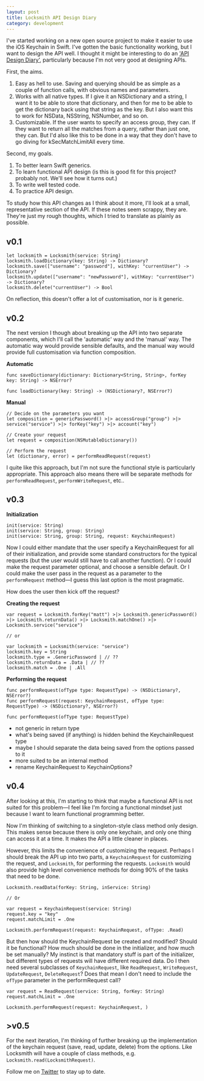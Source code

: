 ```yaml
---
layout: post
title: Locksmith API Design Diary
category: development
---
```


I've started working on a new open source project to make it easier to use the iOS Keychain in Swift. I've gotten the basic functionality working, but I want to design the API well. I thought it might be interesting to do an ['API Design Diary'][sync], particularly because I'm not very good at designing APIs.

First, the aims.

1. Easy as hell to use. Saving and querying should be as simple as a couple of function calls, with obvious names and parameters.
2. Works with all native types. If I give it an NSDictionary and a string, I want it to be able to store that dictionary, and then for me to be able to get the dictionary back using that string as the key. But I also want this to work for NSData, NSString, NSNumber, and so on.
3. Customizable. If the user wants to specify an access group, they can. If they want to return all the matches from a query, rather than just one, they can. But I'd also like this to be done in a way that they don't have to go diving for kSecMatchLimitAll every time.

Second, my goals.

1. To better learn Swift generics.
2. To learn functional API design (is this is good fit for this project? probably not. We'll see how it turns out.)
3. To write well tested code.
4. To practice API design.

To study how this API changes as I think about it more, I'll look at a small, representative section of the API. If these notes seem scrappy, they are. They're just my rough thoughts, which I tried to translate as plainly as possible.

## v0.1

```
let locksmith = Locksmith(service: String)
locksmith.loadDictionary(key: String) -> Dictionary?
locksmith.save(["username": "password"], withKey: "currentUser") -> Dictionary?
locksmith.update(["username": "newPassword"], withKey: "currentUser") -> Dictionary?
locksmith.delete("currentUser") -> Bool
```

On reflection, this doesn't offer a lot of customisation, nor is it generic.

## v0.2

The next version I though about breaking up the API into two separate components, which I'll call the 'automatic' way and the 'manual' way. The automatic way would provide sensible defaults, and the manual way would provide full customisation via function composition.

**Automatic**

```
func saveDictionary(dictionary: Dictionary<String, String>, forKey key: String) -> NSError?

func loadDictionary(key: String) -> (NSDictionary?, NSError?)
```

**Manual**

```
// Decide on the parameters you want
let composition = genericPassword() >|> accessGroup("group") >|>  service("service") >|> forKey("key") >|> account("key")

// Create your request
let request = composition(NSMutableDictionary())

// Perform the request
let (dictionary, error) = performReadRequest(request)
```

I quite like this approach, but I'm not sure the functional style is particularly appropriate. This approach also means there will be separate methods for `performReadRequest`, `performWriteRequest`, etc..

## v0.3

**Initialization**

```
init(service: String)
init(service: String, group: String)
init(service: String, group: String, request: KeychainRequest)
```

Now I could either mandate that the user specify a KeychainRequest for all of their initialization, and provide some standard constructors for the typical requests (but the user would still have to call another function). Or I could make the request parameter optional, and choose a sensible default. Or I could make the user pass in the request as a parameter to the `performRequest` method—I guess this last option is the most pragmatic.

How does the user then kick off the request?

**Creating the request**

```
var request = Locksmith.forKey("matt") >|> Locksmith.genericPassword() >|> Locksmith.returnData() >|> Locksmith.matchOne() >|> Locksmith.service("service")

// or

var locksmith = Locksmith(service: "service")
locksmith.key = String
locksmith.type = .GenericPassword | // ??
locksmith.returnData = .Data | // ??
locksmith.match = .One | .All
```

**Performing the request**

```
func performRequest(ofType type: RequestType) -> (NSDictionary?, NSError?)
func performRequest(request: KeychainRequest, ofType type: RequestType) -> (NSDictionary?, NSError?)

func performRequest(ofType type: RequestType)
```

- not generic in return type
- what's being saved (if anything) is hidden behind the KeychainRequest type
- maybe I should separate the data being saved from the options passed to it
- more suited to be an internal method
- rename KeychainRequest to KeychainOptions?

## v0.4

After looking at this, I'm starting to think that maybe a functional API is not suited for this problem—I feel like I'm forcing a functional mindset just because I want to learn functional programming better.

Now I'm thinking of switching to a singleton-style class method only design. This makes sense because there is only one keychain, and only one thing can access it at a time. It makes the API a little cleaner in places.

However, this limits the convenience of customizing the request. Perhaps I should break the API up into two parts, a `KeychainRequest` for customizing the request, and `Locksmith`, for performing the requests. `Locksmith` would also provide high level convenience methods for doing 90% of the tasks that need to be done.

```
Locksmith.readData(forKey: String, inService: String)

// Or

var request = KeychainRequest(service: String)
request.key = "key"
request.matchLimit = .One

Locksmith.performRequest(request: KeychainRequest, ofType: .Read)
```

But then how should the KeychainRequest be created and modified? Should it be functional? How much should be done in the initializer, and how much be set manually? My instinct is that mandatory stuff is part of the initializer, but different types of requests will have different required data. Do I then need several subclasses of `KeychainRequest`, like `ReadRequest`, `WriteRequest`, `UpdateRequest`, `DeleteRequest`? Does that mean I don't need to include the `ofType` parameter in the performRequest call?

```
var request = ReadRequest(service: String, forKey: String)
request.matchLimit = .One

Locksmith.performRequest(request: KeychainRequest, )
```

## >v0.5
For the next iteration, I'm thinking of further breaking up the implementation of the keychain request (save, read, update, delete) from the options. Like Locksmith will have a couple of class methods, e.g. `Locksmith.read(LocksmithRequest)`.

Follow me on [Twitter](http://twitter.com/_matthewpalmer) to stay up to date.

[sync]: http://inessential.com